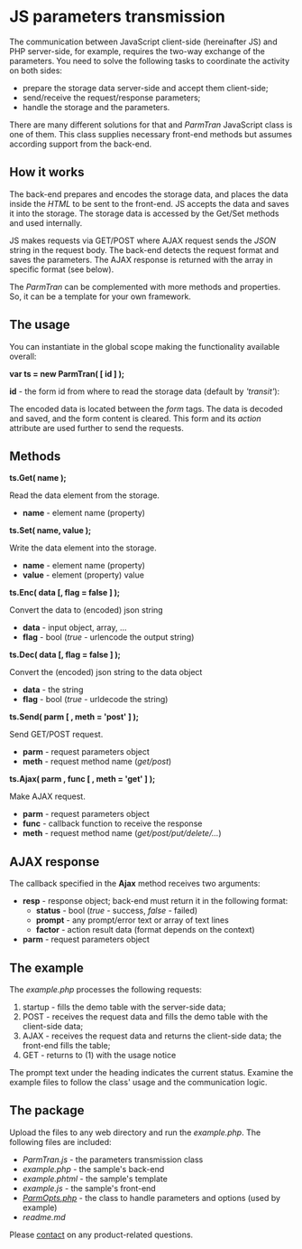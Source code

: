 # JS parameters transmission #

The communication between JavaScript client-side (hereinafter JS) and 
PHP server-side, for example, requires the two-way exchange of the parameters. 
You need to solve the following tasks to coordinate the activity on both sides:

- prepare the storage data server-side and accept them client-side;
- send/receive the request/response parameters;
- handle the storage and the parameters.

There are many different solutions for that and *ParmTran* JavaScript class is one of them.
This class supplies necessary front-end methods but assumes according support from the back-end.

## How it works ##

The back-end prepares and encodes the storage data, and places the data inside the *HTML* to be sent to the front-end.
JS accepts the data and saves it into the storage. The storage data is accessed by the Get/Set methods and used internally.

JS makes requests via GET/POST where AJAX request sends the *JSON* string in the request body.
The back-end detects the request format and saves the parameters.
The AJAX response is returned with the array in specific format (see below).

The *ParmTran* can be complemented with more methods and properties. So, it can be a template for your own framework.

## The usage ##

You can instantiate in the global scope making the functionality available overall:

**var ts = new ParmTran( [ id ] );**

**id** - the form id from where to read the storage data (default by *'transit'*):

The encoded data is located between the *form* tags. The data is decoded and saved, and the form content is cleared.
This form and its *action* attribute are used further to send the requests.

## Methods ##

**ts.Get( name );**

Read the data element from the storage.

- **name** - element name (property)

**ts.Set( name, value );**

Write the data element into the storage.

- **name** - element name (property)
- **value** - element (property) value

**ts.Enc( data [, flag = false ] );**

Convert the data to (encoded) json string

- **data** - input object, array, ...
- **flag** - bool (*true* - urlencode the output string)

**ts.Dec( data [, flag = false ] );**

Convert the (encoded) json string to the data object

- **data** - the string
- **flag** - bool (*true* - urldecode the string)

**ts.Send( parm [ , meth = 'post' ] );**

Send GET/POST request.

- **parm** - request parameters object
- **meth** - request method name (*get/post*)

**ts.Ajax( parm , func [ , meth = 'get' ] );**

Make AJAX request.

- **parm** - request parameters object
- **func** - callback function to receive the response
- **meth** - request method name (*get/post/put/delete/...*)

## AJAX response ##

The callback specified in the **Ajax** method receives two arguments:

- **resp** - response object; back-end must return it in the following format:
    - **status** - bool (*true* - success, *false* - failed)
    - **prompt** - any prompt/error text or array of text lines
    - **factor** - action result data (format depends on the context)
- **parm** - request parameters object

## The example ##

The *example.php* processes the following requests:

1. startup - fills the demo table with the server-side data;
2. POST - receives the request data and fills the demo table with the client-side data;
3. AJAX -  receives the request data and returns the client-side data; the front-end fills the table;
4. GET - returns to (1) with the usage notice

The prompt text under the heading indicates the current status.
Examine the example files to follow the class' usage and the communication logic.
 
## The package ##

Upload the files to any web directory and run the *example.php*.
The following files are included:

- *ParmTran.js* - the parameters transmission class
- *example.php* - the sample's back-end
- *example.phtml* - the sample's template
- *example.js* - the sample's front-end
- *[ParmOpts.php]* - the class to handle parameters and options (used by example)
- *readme.md*


Please [contact] on any product-related questions.

[ParmOpts.php]: http://www.phpclasses.org/package/9457.html
[contact]: mailto://vallo@vregistry.com
